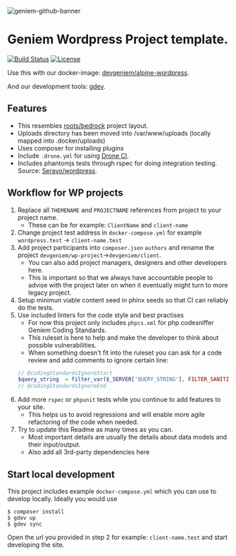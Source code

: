 ![geniem-github-banner](https://cloud.githubusercontent.com/assets/5691777/14319886/9ae46166-fc1b-11e5-9630-d60aa3dc4f9e.png)
# Geniem Wordpress Project template.
[![Build Status](https://travis-ci.org/devgeniem/wp-project.svg?branch=master)](https://travis-ci.org/devgeniem/wp-project) [![License](http://img.shields.io/:license-mit-blue.svg)](http://doge.mit-license.org)

Use this with our docker-image: [devgeniem/alpine-wordpress](https://github.com/devgeniem/docker-alpine-wordpress).

And our development tools: [gdev](https://github.com/devgeniem/gdev).

## Features
- This resembles [roots/bedrock](https://github.com/roots/bedrock) project layout.
- Uploads directory has been moved into /var/www/uploads (locally mapped into .docker/uploads)
- Uses composer for installing plugins
- Include `.drone.yml` for using [Drone CI](https://github.com/drone/drone).
- Includes phantomjs tests through rspec for doing integration testing. Source: [Seravo/wordpress](https://github.com/Seravo/wordpress).

## Workflow for WP projects
1. Replace all `THEMENAME` and `PROJECTNAME` references from project to your project name.
    * These can be for example: `ClientName` and `client-name`
2. Change project test address in `docker-compose.yml` for example `wordpress.test` -> `client-name.test`
3. Add project participants into `composer.json` `authors` and rename the project `devgeniem/wp-project`->`devgeniem/client`.
    * You can also add project managers, designers and other developers here.
    * This is important so that we always have accountable people to advise with the project later on when it eventually might turn to more legacy project.
4. Setup minimun viable content seed in phinx seeds so that CI can reliably do the tests.
5. Use included linters for the code style and best practises
    * For now this project only includes `phpcs.xml` for php codesniffer Geniem Coding Standards.
    * This ruleset is here to help and make the developer to think about possible vulnerabilities.
    * When something doesn't fit into the ruleset you can ask for a code review and add comments to ignore certain line:
    ```php
    // @codingStandardsIgnoreStart
    $query_string  = filter_var($_SERVER['QUERY_STRING'], FILTER_SANITIZE_STRING)
    // @codingStandardsIgnoreEnd
    ```
6. Add more `rspec` or `phpunit` tests while you continue to add features to your site.
    * This helps us to avoid regressions and will enable more agile refactoring of the code when needed.
7. Try to update this Readme as many times as you can.
    * Most important details are usually the details about data models and their input/output.
    * Also add all 3rd-party dependencies here

## Start local development
This project includes example `docker-compose.yml` which you can use to develop locally. Ideally you would use []()

```
$ composer install
$ gdev up
$ gdev sync
```

Open the url you provided in step 2 for example: `client-name.test` and start developing the site.
